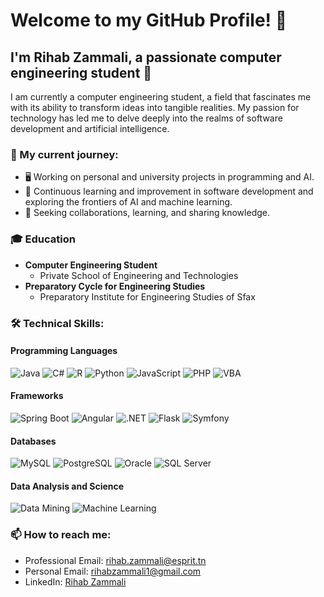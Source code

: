 # Welcome to my GitHub Profile! 👋

## I'm Rihab Zammali, a passionate computer engineering student 🚀

I am currently a computer engineering student, a field that fascinates me with its ability to transform ideas into tangible realities. My passion for technology has led me to delve deeply into the realms of software development and artificial intelligence.

### 🌱 My current journey:
- 🖥️ Working on personal and university projects in programming and AI.
- 📘 Continuous learning and improvement in software development and exploring the frontiers of AI and machine learning.
- 🤝 Seeking collaborations, learning, and sharing knowledge.

### 🎓 Education
- **Computer Engineering Student**
  - Private School of Engineering and Technologies
- **Preparatory Cycle for Engineering Studies**
  - Preparatory Institute for Engineering Studies of Sfax

### :hammer_and_wrench: Technical Skills:
#### Programming Languages
![Java](https://img.shields.io/badge/Java-ED8B00?style=for-the-badge&logo=java&logoColor=white&animation=spin)
![C#](https://img.shields.io/badge/C%23-239120?style=for-the-badge&logo=c-sharp&logoColor=white&animation=spin)
![R](https://img.shields.io/badge/R-276DC3?style=for-the-badge&logo=r&logoColor=white&animation=spin)
![Python](https://img.shields.io/badge/Python-3776AB?style=for-the-badge&logo=python&logoColor=white&animation=spin)
![JavaScript](https://img.shields.io/badge/JavaScript-F7DF1E?style=for-the-badge&logo=javascript&logoColor=black&animation=spin)
![PHP](https://img.shields.io/badge/PHP-777BB4?style=for-the-badge&logo=php&logoColor=white&animation=spin)
![VBA](https://img.shields.io/badge/VBA-0052CC?style=for-the-badge&logo=vba&logoColor=white&animation=spin)

#### Frameworks
![Spring Boot](https://img.shields.io/badge/Spring_Boot-6DB33F?style=for-the-badge&logo=spring-boot&logoColor=white&animation=spin)
![Angular](https://img.shields.io/badge/Angular-DD0031?style=for-the-badge&logo=angular&logoColor=white&animation=spin)
![.NET](https://img.shields.io/badge/.NET-512BD4?style=for-the-badge&logo=.net&logoColor=white&animation=spin)
![Flask](https://img.shields.io/badge/Flask-000000?style=for-the-badge&logo=flask&logoColor=white&animation=spin)
![Symfony](https://img.shields.io/badge/Symfony-000000?style=for-the-badge&logo=symfony&logoColor=white&animation=spin)

#### Databases
![MySQL](https://img.shields.io/badge/MySQL-4479A1?style=for-the-badge&logo=mysql&logoColor=white&animation=spin)
![PostgreSQL](https://img.shields.io/badge/PostgreSQL-4169E1?style=for-the-badge&logo=postgresql&logoColor=white&animation=spin)
![Oracle](https://img.shields.io/badge/Oracle-F80000?style=for-the-badge&logo=oracle&logoColor=black&animation=spin)
![SQL Server](https://img.shields.io/badge/SQL_Server-CC2927?style=for-the-badge&logo=microsoft-sql-server&logoColor=white&animation=spin)

#### Data Analysis and Science
![Data Mining](https://img.shields.io/badge/Data_Mining-00758F?style=for-the-badge&logo=data-mining&logoColor=white&animation=spin)
![Machine Learning](https://img.shields.io/badge/Machine_Learning-00758F?style=for-the-badge&logo=machine-learning&logoColor=white&animation=spin)

### 📫 How to reach me:
- Professional Email: [rihab.zammali@esprit.tn](mailto:rihab.zammali@esprit.tn)
- Personal Email: [rihabzammali1@gmail.com](mailto:rihabzammali1@gmail.com)
- LinkedIn: [Rihab Zammali](https://www.linkedin.com/in/rihab-zammali-779428245/)

